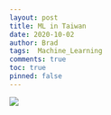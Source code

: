 ```yaml
---
layout: post
title: ML in Taiwan
date: 2020-10-02
author: Brad
tags:  Machine_Learning
comments: true
toc: true
pinned: false
---
```


![](https://i.imgur.com/Ma5KBDT.jpg)

